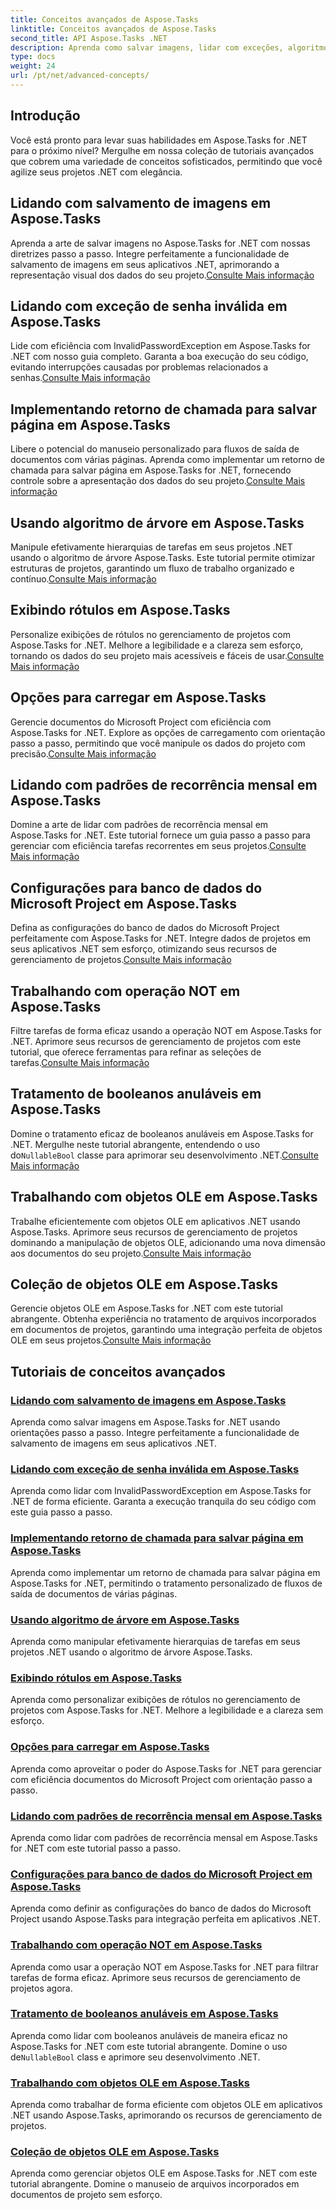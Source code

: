 ```yaml
---
title: Conceitos avançados de Aspose.Tasks
linktitle: Conceitos avançados de Aspose.Tasks
second_title: API Aspose.Tasks .NET
description: Aprenda como salvar imagens, lidar com exceções, algoritmos de árvore, exibição de rótulos, opções de carregamento e muito mais. Domine conceitos avançados em Aspose.Tasks for .NET
type: docs
weight: 24
url: /pt/net/advanced-concepts/
---
```


## Introdução

Você está pronto para levar suas habilidades em Aspose.Tasks for .NET para o próximo nível? Mergulhe em nossa coleção de tutoriais avançados que cobrem uma variedade de conceitos sofisticados, permitindo que você agilize seus projetos .NET com elegância.

## Lidando com salvamento de imagens em Aspose.Tasks

 Aprenda a arte de salvar imagens no Aspose.Tasks for .NET com nossas diretrizes passo a passo. Integre perfeitamente a funcionalidade de salvamento de imagens em seus aplicativos .NET, aprimorando a representação visual dos dados do seu projeto.[Consulte Mais informação](./image-saving/)

## Lidando com exceção de senha inválida em Aspose.Tasks

 Lide com eficiência com InvalidPasswordException em Aspose.Tasks for .NET com nosso guia completo. Garanta a boa execução do seu código, evitando interrupções causadas por problemas relacionados a senhas.[Consulte Mais informação](./invalid-password-exception/)

## Implementando retorno de chamada para salvar página em Aspose.Tasks

Libere o potencial do manuseio personalizado para fluxos de saída de documentos com várias páginas. Aprenda como implementar um retorno de chamada para salvar página em Aspose.Tasks for .NET, fornecendo controle sobre a apresentação dos dados do seu projeto.[Consulte Mais informação](./page-saving-callback/)

## Usando algoritmo de árvore em Aspose.Tasks

 Manipule efetivamente hierarquias de tarefas em seus projetos .NET usando o algoritmo de árvore Aspose.Tasks. Este tutorial permite otimizar estruturas de projetos, garantindo um fluxo de trabalho organizado e contínuo.[Consulte Mais informação](./tree-algorithm/)

## Exibindo rótulos em Aspose.Tasks

 Personalize exibições de rótulos no gerenciamento de projetos com Aspose.Tasks for .NET. Melhore a legibilidade e a clareza sem esforço, tornando os dados do seu projeto mais acessíveis e fáceis de usar.[Consulte Mais informação](./label-display/)

## Opções para carregar em Aspose.Tasks

 Gerencie documentos do Microsoft Project com eficiência com Aspose.Tasks for .NET. Explore as opções de carregamento com orientação passo a passo, permitindo que você manipule os dados do projeto com precisão.[Consulte Mais informação](./loading-options/)

## Lidando com padrões de recorrência mensal em Aspose.Tasks

Domine a arte de lidar com padrões de recorrência mensal em Aspose.Tasks for .NET. Este tutorial fornece um guia passo a passo para gerenciar com eficiência tarefas recorrentes em seus projetos.[Consulte Mais informação](./monthly-recurrence-patterns/)

## Configurações para banco de dados do Microsoft Project em Aspose.Tasks

 Defina as configurações do banco de dados do Microsoft Project perfeitamente com Aspose.Tasks for .NET. Integre dados de projetos em seus aplicativos .NET sem esforço, otimizando seus recursos de gerenciamento de projetos.[Consulte Mais informação](./msp-database-settings/)

## Trabalhando com operação NOT em Aspose.Tasks

 Filtre tarefas de forma eficaz usando a operação NOT em Aspose.Tasks for .NET. Aprimore seus recursos de gerenciamento de projetos com este tutorial, que oferece ferramentas para refinar as seleções de tarefas.[Consulte Mais informação](./not-operation/)

## Tratamento de booleanos anuláveis em Aspose.Tasks

 Domine o tratamento eficaz de booleanos anuláveis em Aspose.Tasks for .NET. Mergulhe neste tutorial abrangente, entendendo o uso do`NullableBool` classe para aprimorar seu desenvolvimento .NET.[Consulte Mais informação](./nullable-booleans/)

## Trabalhando com objetos OLE em Aspose.Tasks

Trabalhe eficientemente com objetos OLE em aplicativos .NET usando Aspose.Tasks. Aprimore seus recursos de gerenciamento de projetos dominando a manipulação de objetos OLE, adicionando uma nova dimensão aos documentos do seu projeto.[Consulte Mais informação](./ole-objects/)

## Coleção de objetos OLE em Aspose.Tasks

 Gerencie objetos OLE em Aspose.Tasks for .NET com este tutorial abrangente. Obtenha experiência no tratamento de arquivos incorporados em documentos de projetos, garantindo uma integração perfeita de objetos OLE em seus projetos.[Consulte Mais informação](./ole-object-collection/)
## Tutoriais de conceitos avançados
### [Lidando com salvamento de imagens em Aspose.Tasks](./image-saving/)
Aprenda como salvar imagens em Aspose.Tasks for .NET usando orientações passo a passo. Integre perfeitamente a funcionalidade de salvamento de imagens em seus aplicativos .NET.
### [Lidando com exceção de senha inválida em Aspose.Tasks](./invalid-password-exception/)
Aprenda como lidar com InvalidPasswordException em Aspose.Tasks for .NET de forma eficiente. Garanta a execução tranquila do seu código com este guia passo a passo.
### [Implementando retorno de chamada para salvar página em Aspose.Tasks](./page-saving-callback/)
Aprenda como implementar um retorno de chamada para salvar página em Aspose.Tasks for .NET, permitindo o tratamento personalizado de fluxos de saída de documentos de várias páginas.
### [Usando algoritmo de árvore em Aspose.Tasks](./tree-algorithm/)
Aprenda como manipular efetivamente hierarquias de tarefas em seus projetos .NET usando o algoritmo de árvore Aspose.Tasks.
### [Exibindo rótulos em Aspose.Tasks](./label-display/)
Aprenda como personalizar exibições de rótulos no gerenciamento de projetos com Aspose.Tasks for .NET. Melhore a legibilidade e a clareza sem esforço.
### [Opções para carregar em Aspose.Tasks](./loading-options/)
Aprenda como aproveitar o poder do Aspose.Tasks for .NET para gerenciar com eficiência documentos do Microsoft Project com orientação passo a passo.
### [Lidando com padrões de recorrência mensal em Aspose.Tasks](./monthly-recurrence-patterns/)
Aprenda como lidar com padrões de recorrência mensal em Aspose.Tasks for .NET com este tutorial passo a passo.
### [Configurações para banco de dados do Microsoft Project em Aspose.Tasks](./msp-database-settings/)
Aprenda como definir as configurações do banco de dados do Microsoft Project usando Aspose.Tasks para integração perfeita em aplicativos .NET.
### [Trabalhando com operação NOT em Aspose.Tasks](./not-operation/)
Aprenda como usar a operação NOT em Aspose.Tasks for .NET para filtrar tarefas de forma eficaz. Aprimore seus recursos de gerenciamento de projetos agora.
### [Tratamento de booleanos anuláveis em Aspose.Tasks](./nullable-booleans/)
 Aprenda como lidar com booleanos anuláveis de maneira eficaz no Aspose.Tasks for .NET com este tutorial abrangente. Domine o uso de`NullableBool` class e aprimore seu desenvolvimento .NET.
### [Trabalhando com objetos OLE em Aspose.Tasks](./ole-objects/)
Aprenda como trabalhar de forma eficiente com objetos OLE em aplicativos .NET usando Aspose.Tasks, aprimorando os recursos de gerenciamento de projetos.
### [Coleção de objetos OLE em Aspose.Tasks](./ole-object-collection/)
Aprenda como gerenciar objetos OLE em Aspose.Tasks for .NET com este tutorial abrangente. Domine o manuseio de arquivos incorporados em documentos de projeto sem esforço.
